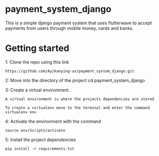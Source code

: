 # payment_system_django
This is a simple django payment system that uses flutterwave to accept payments from users through mobile money, cards and banks.

# Getting started
1: Clone the repo using this link

    https://github.com/Ayikanying-ux/payment_system_django.git

2: Move into the directory of the project
    cd payment_system_django

3: Create a virtual environment.

    A virtual environment is where the projects dependencies are stored 

    To create a virtualenv move to the terminal and enter the command
    virtualenv env

4: Activate the environment with the command

    source env/Scripts/activate

5: Install the project dependencies 

    pip install -r requirements.txt
